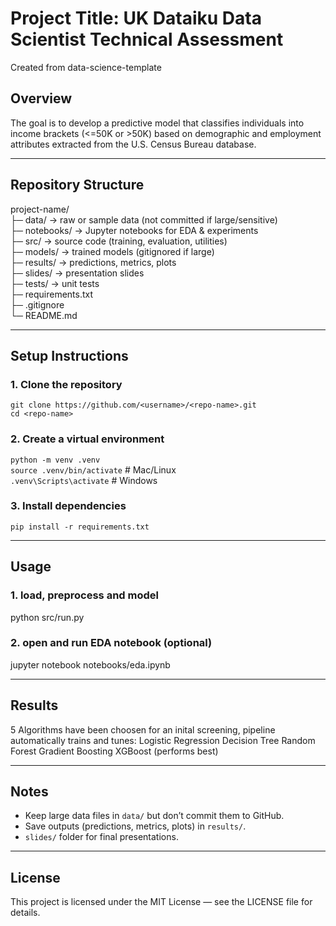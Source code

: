 # Project Title: UK Dataiku Data Scientist Technical Assessment
Created from data-science-template
## Overview
The goal is to develop a predictive model that classifies individuals into income brackets (<=50K or >50K) based on demographic and employment attributes extracted from the U.S. Census Bureau database.

---

## Repository Structure
project-name/  
├─ data/          → raw or sample data (not committed if large/sensitive)  
├─ notebooks/     → Jupyter notebooks for EDA & experiments  
├─ src/           → source code (training, evaluation, utilities)  
├─ models/        → trained models (gitignored if large)  
├─ results/       → predictions, metrics, plots  
├─ slides/        → presentation slides  
├─ tests/         → unit tests  
├─ requirements.txt  
├─ .gitignore  
└─ README.md  

---

## Setup Instructions

### 1. Clone the repository
`git clone https://github.com/<username>/<repo-name>.git`  
`cd <repo-name>`

### 2. Create a virtual environment
`python -m venv .venv`  
`source .venv/bin/activate`   # Mac/Linux  
`.venv\Scripts\activate`     # Windows  

### 3. Install dependencies
`pip install -r requirements.txt`  

---

## Usage

### 1. load, preprocess and model
python src/run.py

### 2. open and run EDA notebook (optional)
jupyter notebook notebooks/eda.ipynb

---

## Results
5 Algorithms have been choosen for an inital screening, pipeline automatically trains and tunes:
Logistic Regression
Decision Tree
Random Forest
Gradient Boosting
XGBoost (performs best) 

---

## Notes
- Keep large data files in `data/` but don’t commit them to GitHub.  
- Save outputs (predictions, metrics, plots) in `results/`.  
- `slides/` folder for final presentations.  

---

## License
This project is licensed under the MIT License — see the LICENSE file for details.
